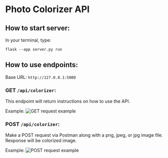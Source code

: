# Photo Colorizer API

## How to start server: 

In your terminal, type:

```flask --app server.py run```

## How to use endpoints:
Base URL: ```http://127.0.0.1:5000```
### GET ```/api/colorizer```:
This endpoint will return instructions on how to use the API.

Example:
![GET request example](assets/get_example.png)

### POST ```/api/colorizer```:
Make a POST request via Postman along with a png, jpeg, or jpg image file.
Response will be colorized image.

Example:
![POST request example](assets/post_example.png)
